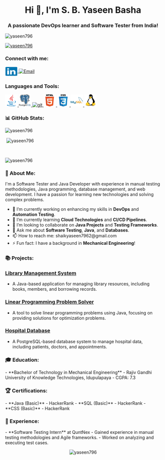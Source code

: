 <h1 align="center">Hi 👋, I'm S. B. Yaseen Basha</h1>
<h3 align="center">A passionate DevOps learner and Software Tester from India!</h3>

<p align="left"> 
  <img src="https://komarev.com/ghpvc/?username=yaseen796&label=Profile%20views&color=0e75b6&style=flat" alt="yaseen796" /> 
</p>

<p align="left">
  <a href="https://github.com/ryo-ma/github-profile-trophy">
    <img src="https://github-profile-trophy.vercel.app/?username=yaseen796" alt="yaseen796" />
  </a>
</p>

<h3 align="left">Connect with me:</h3>
<p align="left">
  <a href="https://linkedin.com/in/your-profile" target="blank">
    <img align="center" src="https://raw.githubusercontent.com/devicons/devicon/master/icons/linkedin/linkedin-original.svg" alt="LinkedIn" height="30" width="40" />
  </a>
  <a href="mailto:shaikyaseen7962@gmail.com" target="blank">
    <img align="center" src="https://upload.wikimedia.org/wikipedia/commons/4/4e/Gmail_Icon.png" alt="Email" height="30" width="40" />
  </a>
</p>

<h3 align="left">Languages and Tools:</h3>
<p align="left">
  <a href="https://www.java.com" target="_blank" rel="noreferrer"> 
    <img src="https://raw.githubusercontent.com/devicons/devicon/master/icons/java/java-original.svg" alt="java" width="40" height="40"/> 
  </a> 
  <a href="https://www.postgresql.org" target="_blank" rel="noreferrer"> 
    <img src="https://raw.githubusercontent.com/devicons/devicon/master/icons/postgresql/postgresql-original-wordmark.svg" alt="postgresql" width="40" height="40"/> 
  </a> 
  <a href="https://git-scm.com/" target="_blank" rel="noreferrer"> 
    <img src="https://www.vectorlogo.zone/logos/git-scm/git-scm-icon.svg" alt="git" width="40" height="40"/> 
  </a> 
  <a href="https://www.w3.org/html/" target="_blank" rel="noreferrer"> 
    <img src="https://raw.githubusercontent.com/devicons/devicon/master/icons/html5/html5-original-wordmark.svg" alt="html5" width="40" height="40"/> 
  </a> 
  <a href="https://www.w3schools.com/css/" target="_blank" rel="noreferrer"> 
    <img src="https://raw.githubusercontent.com/devicons/devicon/master/icons/css3/css3-original-wordmark.svg" alt="css3" width="40" height="40"/> 
  </a> 
  <a href="https://www.mysql.com/" target="_blank" rel="noreferrer"> 
    <img src="https://raw.githubusercontent.com/devicons/devicon/master/icons/mysql/mysql-original-wordmark.svg" alt="mysql" width="40" height="40"/> 
  </a>
  <a href="https://www.linux.org/" target="_blank" rel="noreferrer"> 
    <img src="https://raw.githubusercontent.com/devicons/devicon/master/icons/linux/linux-original.svg" alt="linux" width="40" height="40"/> 
  </a> 
</p>

<h3 align="left">📊 GitHub Stats:</h3>
<p><img align="left" src="https://github-readme-stats.vercel.app/api/top-langs?username=yaseen796&show_icons=true&locale=en&layout=compact" alt="yaseen796" /></p>
<br>

<p>&nbsp;<img align="center" src="https://github-readme-stats.vercel.app/api?username=yaseen796&show_icons=true&locale=en" alt="yaseen796" /></p>
<br>

<p><img align="center" src="https://github-readme-streak-stats.herokuapp.com/?user=yaseen796&" alt="yaseen796" /></p>

<h3 align="left">🚀 About Me:</h3>
<p>
  I'm a Software Tester and Java Developer with experience in manual testing methodologies, Java programming, database management, and web development. I have a passion for learning new technologies and solving complex problems.
</p>

<ul>
  <li>🔭 I’m currently working on enhancing my skills in <strong>DevOps</strong> and <strong>Automation Testing</strong>.</li>
  <li>🌱 I’m currently learning <strong>Cloud Technologies</strong> and <strong>CI/CD Pipelines</strong>.</li>
  <li>👯 I’m looking to collaborate on <strong>Java Projects</strong> and <strong>Testing Frameworks</strong>.</li>
  <li>💬 Ask me about <strong>Software Testing</strong>, <strong>Java</strong>, and <strong>Databases</strong>.</li>
  <li>📫 How to reach me: shaikyaseen7962@gmail.com</li>
  <li>⚡ Fun fact: I have a background in <strong>Mechanical Engineering</strong>!</li>
</ul>

<h3 align="left">📚 Projects:</h3>

### [Library Management System](https://github.com/your-username/Library-Management-System)
- A Java-based application for managing library resources, including books, members, and borrowing records.

### [Linear Programming Problem Solver](https://github.com/your-username/Linear-Programming-Problem-Solver)
- A tool to solve linear programming problems using Java, focusing on providing solutions for optimization problems.

### [Hospital Database](https://github.com/your-username/Hospital-Database)
- A PostgreSQL-based database system to manage hospital data, including patients, doctors, and appointments.

<h3 align="left">🎓 Education:</h3>
- **Bachelor of Technology in Mechanical Engineering**
  - Rajiv Gandhi University of Knowledge Technologies, Idupulapaya
  - CGPA: 7.3

<h3 align="left">🏆 Certifications:</h3>
- **Java (Basic)** - HackerRank
- **SQL (Basic)** - HackerRank
- **CSS (Basic)** - HackerRank

<h3 align="left">💼 Experience:</h3>
- **Software Testing Intern** at QuntNex
  - Gained experience in manual testing methodologies and Agile frameworks.
  - Worked on analyzing and executing test cases.
  
<p align="center">
  <img src="https://github.com/rahuldkjain/github-profile-readme-generator/blob/master/src/images/footer.png" alt="yaseen796" />
</p>
